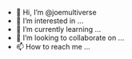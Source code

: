 - 👋 Hi, I’m @joemultiverse
- 👀 I’m interested in ...
- 🌱 I’m currently learning ...
- 💞️ I’m looking to collaborate on ...
- 📫 How to reach me ...

<!---
joemultiverse/joemultiverse is a ✨ special ✨ repository because its `README.md` (this file) appears on your GitHub profile.
You can click the Preview link to take a look at your changes.
--->

